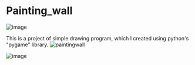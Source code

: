 # Painting_wall
![image](https://user-images.githubusercontent.com/101999487/178426889-b66b674a-e0e2-4672-8c09-80630aa3c509.png)

This is a project of simple drawing program, which I created using python's "pygame" library.
![paintingwall](https://user-images.githubusercontent.com/101999487/177722945-a12cf9b6-7c96-4ca1-92a4-7b19c44aa478.PNG)

![image](https://user-images.githubusercontent.com/101999487/179178894-f9e81a47-3169-4db9-a00d-8e6c7a572a83.png)


